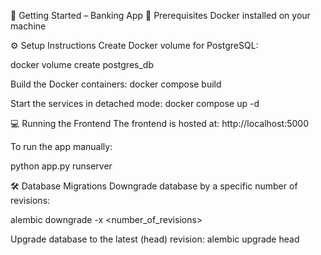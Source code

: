 🚀 Getting Started – Banking App
🐳 Prerequisites
Docker installed on your machine

⚙️ Setup Instructions
Create Docker volume for PostgreSQL:

docker volume create postgres_db

Build the Docker containers:
docker compose build

Start the services in detached mode:
docker compose up -d

💻 Running the Frontend
The frontend is hosted at:
http://localhost:5000

To run the app manually:

python app.py runserver

🛠️ Database Migrations
Downgrade database by a specific number of revisions:

alembic downgrade -x <number_of_revisions>

Upgrade database to the latest (head) revision:
alembic upgrade head
